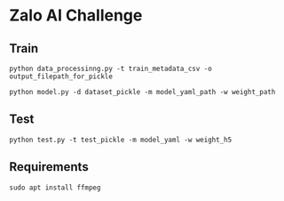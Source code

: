 # Zalo AI Challenge

## Train

`python data_processinng.py -t train_metadata_csv -o output_filepath_for_pickle`

`python model.py -d dataset_pickle -m model_yaml_path -w weight_path`

## Test

`python test.py -t test_pickle -m model_yaml -w weight_h5`

## Requirements

`sudo apt install ffmpeg`
